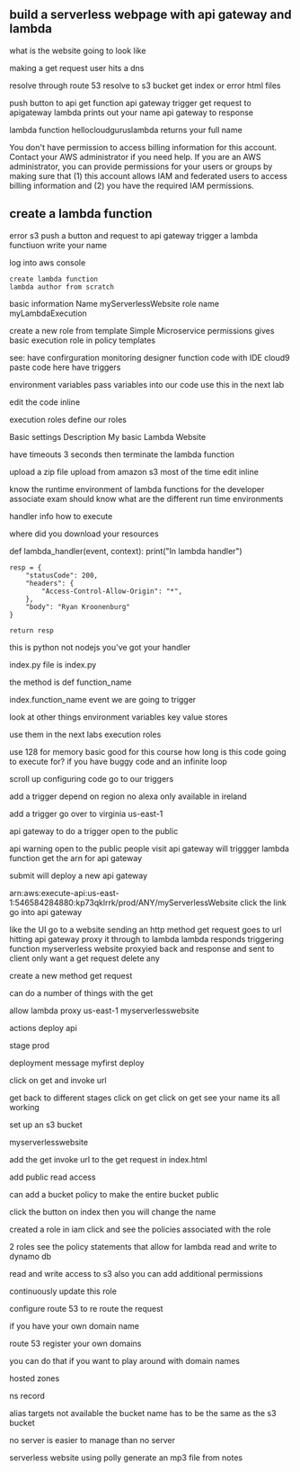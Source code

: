 build a serverless webpage with api gateway and lambda
------------------------------

what is the website going to look like 

making a get request
user hits a dns 

resolve through route 53
resolve to s3 bucket 
get index or error
    html files 

push button to api get function api gateway 
    trigger get request to apigateway 
        lambda 
            prints out your name 
    api gateway 
    to response 

lambda function hellocloudguruslambda
returns your full name 

You don't have permission to access billing information for this account. Contact your AWS administrator if you need help. If you are an AWS administrator, you can provide permissions for your users or groups by making sure that (1) this account allows IAM and federated users to access billing information and (2) you have the required IAM permissions.

create a lambda function  
------------------------------

error 
s3 
push a button and request to api gateway 
trigger a lambda functiuon 
write your name 

log into aws console 

    create lambda function  
    lambda author from scratch

basic information 
Name
    myServerlessWebsite
role name 
    myLambdaExecution 

create a new role from template
    Simple Microservice permissions 
        gives basic execution role 
    in policy templates 

see: 
have confirguration 
monitoring 
    designer 
        function code with IDE
            cloud9
            paste code here 
have triggers 

environment variables
    pass variables into our code use this in the next lab 

edit the code inline 

execution roles 
    define our roles 

Basic settings 
    Description
        My basic Lambda Website 

have timeouts 
    3 seconds then terminate the lambda function 

upload a zip file 
upload from amazon s3 
most of the time edit inline 

know the runtime environment of lambda functions for the developer associate exam 
    should know what are the different run time environments 

handler info 
how to execute 

where did you download your resources 

def lambda_handler(event, context):
    print("In lambda handler")
    
    resp = {
        "statusCode": 200,
        "headers": {
            "Access-Control-Allow-Origin": "*",
        },
        "body": "Ryan Kroonenburg"
    }
    
    return resp

this is python not nodejs
you've got your handler 

index.py
file is index.py

the method is def function_name 

index.function_name
event we are going to trigger 

look at other things 
environment variables 
key value stores 

use them in the next labs 
execution roles 

use 128 for memory basic good for this course 
how long is this code going to execute for? 
    if you have buggy code and an infinite loop 

scroll up configuring code 
go to our triggers 

add a trigger 
    depend on region 
    no alexa 
    only available in ireland 

add a trigger 
    go over to virginia 
    us-east-1

api gateway to do a trigger 
open to the public 

api warning open to the public 
people visit api gateway will triggger lambda function 
get the arn 
for api gateway 


submit will deploy a new api gateway 

arn:aws:execute-api:us-east-1:546584284880:kp73qklrrk/prod/ANY/myServerlessWebsite
click the link go into api gateway

like the UI 
go to a website 
sending an http method 
    get request 
    goes to url 
hitting api gateway 
    proxy it through to lambda 
    lambda responds 
        triggering function myserverless website
    proxyied back and response and sent to client 
only want a get request 
delete any 

create a new method get request 

can do a number of things with the get 

allow lambda proxy 
us-east-1
myserverlesswebsite 

actions deploy api 

stage 
prod 

deployment message 
myfirst deploy 

click on get and invoke url 


get back to different stages 
click on get 
click on get 
see your name 
its all working 

set up an s3 bucket 

myserverlesswebsite 

add the get invoke url to the get request in index.html

add public read access 

can add a bucket policy 
to make the entire bucket public 


click the button on index 
then you will change the name 

created a role in iam 
click and see the policies associated with the role 

2 roles 
see the policy statements that allow for lambda read and write to dynamo db

read and write access to s3 also 
you can add additional permissions 

continuously update this role 

configure route 53 to re route the request 

if you have your own domain name 

route 53 register your own domains 

you can do that if you want to play around with domain names 

hosted zones 

ns record 

alias targets not available 
the bucket name has to be the same as the s3 bucket 

no server is easier to manage than no server

serverless website using polly 
generate an mp3 file from notes 
